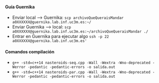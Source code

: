 #### Guía Guernika

- Enviar local --> Guernika: ```scp archivoQueQueraisMandar a0XXXXXX@guernika.lab.inf.uc3m.es:~/```
- Enviar Guernika --> local: ```scp a0XXXXXX@guernika.lab.inf.uc3m.es:~/archivoQueQueraisMandar ./ ```
- Entrar en Guernika para ejecutar algo ```ssh -p 22 a0XXXXXX@guernika.lab.inf.uc3m.es'```


#### Comandos compilación
- ```g++ -std=c++14 nasteroids-seq.cpp -Wall -Wextra -Wno-deprecated -Werror -pedantic -pedantic-errors -o salida.out```
- ```g++ -std=c++14 nasteroids-par.cpp -Wall -Wextra -Wno-deprecated -Werror -pedantic -pedantic-errors -o salida.out```
